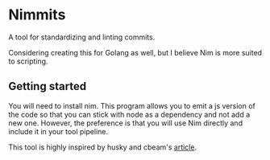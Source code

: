 # Nimmits

A tool for standardizing and linting commits.

Considering creating this for Golang as well, but I believe Nim is more suited to scripting.

## Getting started

You will need to install nim. This program allows you to emit
a js version of the code so that you can stick with node as a dependency and not add a new one. However, the preference is that you will use Nim directly and include it in your tool pipeline.

This tool is highly inspired by husky and cbeam's [article](https://cbea.ms/git-commit/).
